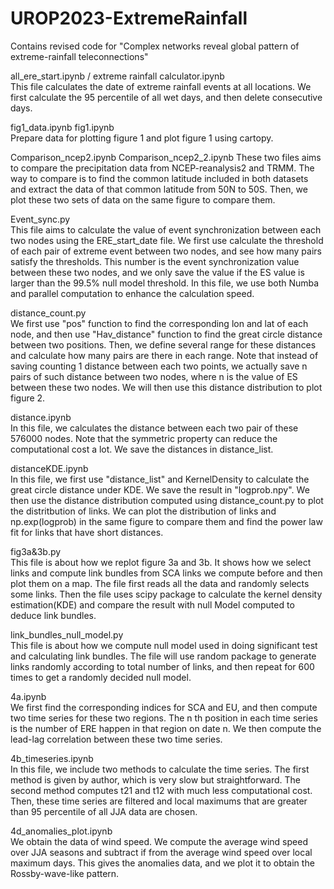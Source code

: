 # UROP2023-ExtremeRainfall
Contains revised code for "Complex networks reveal global pattern of  extreme-rainfall teleconnections"  


all_ere_start.ipynb / extreme rainfall calculator.ipynb  
This file calculates the date of extreme rainfall events at all locations. We first calculate the 95 percentile of all wet days, and then delete consecutive days. 


fig1_data.ipynb  fig1.ipynb  
Prepare data for plotting figure 1 and plot figure 1 using cartopy. 

Comparison_ncep2.ipynb  Comparison_ncep2_2.ipynb
These two files aims to compare the precipitation data from NCEP-reanalysis2 and TRMM. The way to compare is to find the common latitude included in both datasets and extract the data of that common latitude from 50N to 50S. Then, we plot these two sets of data on the same figure to compare them.


Event_sync.py  
This file aims to calculate the value of event synchronization between each two nodes using the ERE_start_date file. We first use calculate the threshold of each pair of extreme event between two nodes, and see how many pairs satisfy the thresholds. This number is the event synchronization value between these two nodes, and we only save the value if the ES value is larger than the 99.5% null model threshold. In this file, we use both Numba and parallel computation to enhance the calculation speed. 


distance_count.py  
We first use "pos" function to find the corresponding lon and lat of each node, and then use "Hav_distance" function to find the great circle distance between two positions. Then, we define several range for these distances and calculate how many pairs are there in each range. Note that instead of saving counting 1 distance between each two points, we actually save n pairs of such distance between two nodes, where n is the value of ES between these two nodes. We will then use this distance distribution to plot figure 2. 


distance.ipynb  
In this file, we calculates the distance between each two pair of these 576000 nodes. Note that the symmetric property can reduce the computational cost a lot. We save the distances in distance_list. 


distanceKDE.ipynb  
In this file, we first use "distance_list" and KernelDensity to calculate the great circle distance under KDE. We save the result in "logprob.npy". We then use the distance distribution computed using distance_count.py to plot the distritbution of links. We can plot the distribution of links and np.exp(logprob) in the same figure to compare them and find the power law fit for links that have short distances. 


fig3a&3b.py  
This file is about how we replot figure 3a and 3b. It shows how we select links and compute link bundles from SCA links we compute before and then plot them on a map. The file first reads all the data and randomly selects some links. Then the file uses scipy package to calculate the kernel density estimation(KDE) and compare the result with null Model computed to deduce link bundles.


link_bundles_null_model.py   
This file is about how we compute null model used in doing significant test and calculating link bundles. The file will use random package to generate links randomly according to total number of links, and then repeat for 600 times to get a randomly decided null model.


4a.ipynb  
We first find the corresponding indices for SCA and EU, and then compute two time series for these two regions. The n th position in each time series is the number of ERE happen in that region on date n. We then compute the lead-lag correlation between these two time series. 


4b_timeseries.ipynb  
In this file, we include two methods to calculate the time series. The first method is given by author, which is very slow but straightforward. The second method computes t21 and t12 with much less computational cost. Then, these time series are filtered and local maximums that are greater than 95 percentile of all JJA data are chosen. 


4d_anomalies_plot.ipynb  
We obtain the data of wind speed. We compute the average wind speed over JJA seasons and subtract if from the average wind speed over local maximum days. This gives the anomalies data, and we plot it to obtain the Rossby-wave-like pattern. 


